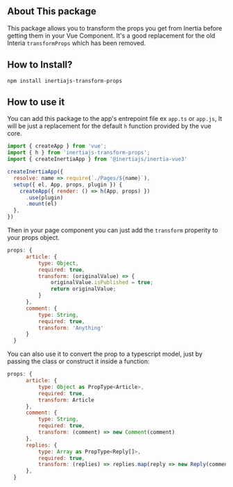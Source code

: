 ## About This package
This package allows you to transform the props you get from Inertia before getting them in your Vue Component. It's a good replacement for the old Interia `transformProps` which has been removed.

## How to Install?
`npm install inertiajs-transform-props`

## How to use it
You can add this package to the app's entrepoint file ex `app.ts` or `app.js`, It will be just a replacement for the default `h` function provided by the vue core.

```javascript
import { createApp } from 'vue';
import { h } from 'inertiajs-transform-props';
import { createInertiaApp } from '@inertiajs/inertia-vue3'

createInertiaApp({
  resolve: name => require(`./Pages/${name}`),
  setup({ el, App, props, plugin }) {
    createApp({ render: () => h(App, props) })
      .use(plugin)
      .mount(el)
  },
})
```

Then in your page component you can just add the `transform` properity to your props object.
```javascript
props: {
      article: {
          type: Object,
          required: true,
          transform: (originalValue) => { 
              originalValue.isPublished = true;
              return originalValue;
          }
      },
      comment: {
          type: String,
          required: true,
          transform: 'Anything'
      }
  }
```

You can also use it to convert the prop to a typescript model, just by passing the class or construct it inside a function:

```javascript
props: {
      article: {
          type: Object as PropType<Article>,
          required: true,
          transform: Article
      },
      comment: {
          type: String,
          required: true,
          transform: (comment) => new Comment(comment)
      },
      replies: {
          type: Array as PropType<Reply[]>,
          required: true,
          transform: (replies) => replies.map(reply => new Reply(comment))
      },
  }
```
